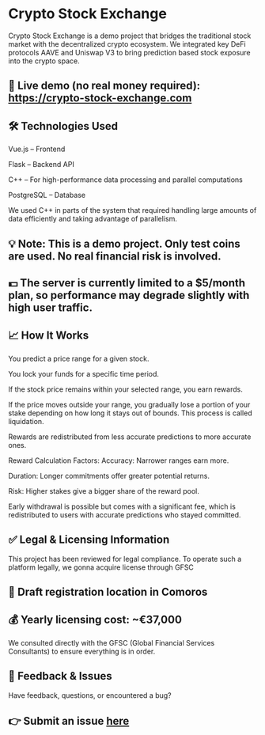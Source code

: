 # Crypto Stock Exchange
Crypto Stock Exchange is a demo project that bridges the traditional stock market with the decentralized crypto ecosystem. We integrated key DeFi protocols AAVE and Uniswap V3 to bring prediction based stock exposure into the crypto space.

## 🔗 Live demo (no real money required): <a>https://crypto-stock-exchange.com</a>

## 🛠️ Technologies Used
Vue.js – Frontend

Flask – Backend API

C++ – For high-performance data processing and parallel computations

PostgreSQL – Database

We used C++ in parts of the system that required handling large amounts of data efficiently and taking advantage of parallelism.

## 💡 Note: This is a demo project. Only test coins are used. No real financial risk is involved.
## 💵 The server is currently limited to a $5/month plan, so performance may degrade slightly with high user traffic.

## 📈 How It Works
You predict a price range for a given stock.

You lock your funds for a specific time period.

If the stock price remains within your selected range, you earn rewards.

If the price moves outside your range, you gradually lose a portion of your stake depending on how long it stays out of bounds. This process is called liquidation.

Rewards are redistributed from less accurate predictions to more accurate ones.

Reward Calculation Factors:
Accuracy: Narrower ranges earn more.

Duration: Longer commitments offer greater potential returns.

Risk: Higher stakes give a bigger share of the reward pool.

Early withdrawal is possible but comes with a significant fee, which is redistributed to users with accurate predictions who stayed committed.

## ✅ Legal & Licensing Information
This project has been reviewed for legal compliance.
To operate such a platform legally, we gonna acquire license through GFSC

## 💼 Draft registration location in Comoros

## 💰 Yearly licensing cost: ~€37,000

We consulted directly with the GFSC (Global Financial Services Consultants) to ensure everything is in order.

## 🐞 Feedback & Issues
Have feedback, questions, or encountered a bug?
## 👉 Submit an issue [here](https://github.com/Crypto-Stock-Exchange/Demo/issues)
